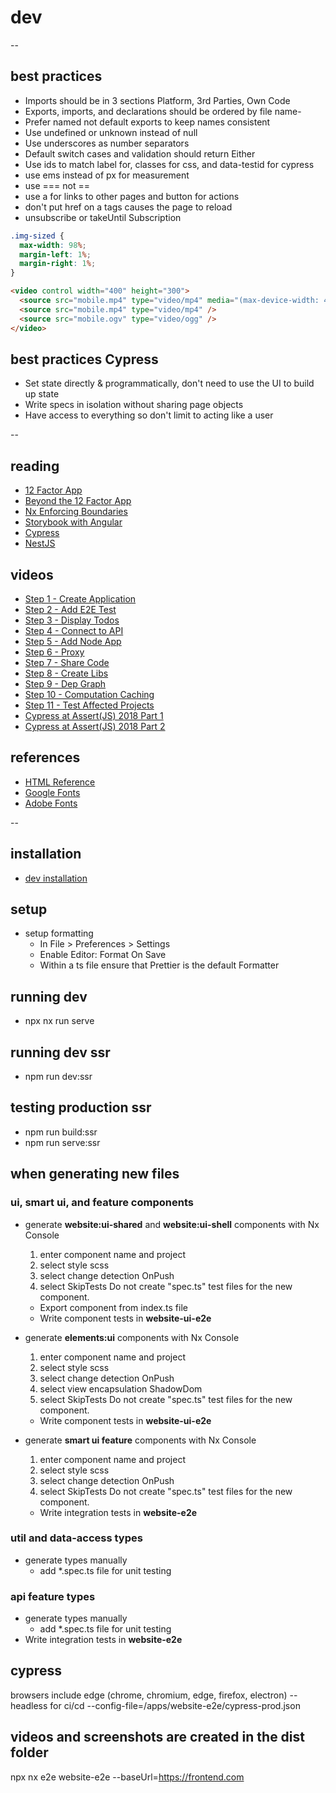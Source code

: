 # dev

--

## best practices

- Imports should be in 3 sections Platform, 3rd Parties, Own Code
- Exports, imports, and declarations should be ordered by file name-
- Prefer named not default exports to keep names consistent
- Use undefined or unknown instead of null
- Use underscores as number separators
- Default switch cases and validation should return Either
- Use ids to match label for, classes for css, and data-testid for cypress
- use ems instead of px for measurement
- use === not ==
- use a for links to other pages and button for actions
- don't put href on a tags causes the page to reload
- unsubscribe or takeUntil Subscription

```css
.img-sized {
  max-width: 98%;
  margin-left: 1%;
  margin-right: 1%;
}
```

```html
<video control width="400" height="300">
  <source src="mobile.mp4" type="video/mp4" media="(max-device-width: 480px)" />
  <source src="mobile.mp4" type="video/mp4" />
  <source src="mobile.ogv" type="video/ogg" />
</video>
```

## best practices Cypress

- Set state directly & programmatically, don't need to use the UI to build up state
- Write specs in isolation without sharing page objects
- Have access to everything so don't limit to acting like a user

--

## reading

- [12 Factor App](https://12factor.net/)
- [Beyond the 12 Factor App](https://tanzu.vmware.com/content/blog/beyond-the-twelve-factor-app)
- [Nx Enforcing Boundaries](https://medium.com/showpad-engineering/how-to-programmatically-enforce-boundaries-between-applications-and-libraries-in-an-nx-monorepo-39bf8fbec6ba)
- [Storybook with Angular](https://storybook.js.org/tutorials/intro-to-storybook/angular/en/get-started/)
- [Cypress](https://docs.cypress.io/guides/overview/why-cypress)
- [NestJS](https://docs.nestjs.com/)

## videos

- [Step 1 - Create Application](https://nx.dev/latest/angular/tutorial/01-create-application)
- [Step 2 - Add E2E Test](https://nx.dev/latest/angular/tutorial/02-add-e2e-test)
- [Step 3 - Display Todos](https://nx.dev/latest/angular/tutorial/03-display-todos)
- [Step 4 - Connect to API](https://nx.dev/latest/angular/tutorial/04-connect-to-api)
- [Step 5 - Add Node App](https://nx.dev/latest/angular/tutorial/05-add-node-app)
- [Step 6 - Proxy](https://nx.dev/latest/angular/tutorial/06-proxy)
- [Step 7 - Share Code](https://nx.dev/latest/angular/tutorial/07-share-code)
- [Step 8 - Create Libs](https://nx.dev/latest/angular/tutorial/08-create-libs)
- [Step 9 - Dep Graph](https://nx.dev/latest/angular/tutorial/09-dep-graph)
- [Step 10 - Computation Caching](https://nx.dev/latest/angular/tutorial/10-computation-caching)
- [Step 11 - Test Affected Projects](https://nx.dev/latest/angular/tutorial/11-test-affected-projects)
- [Cypress at Assert(JS) 2018 Part 1](https://youtu.be/5XQOK0v_YRE)
- [Cypress at Assert(JS) 2018 Part 2](https://youtu.be/5FnalKRjpZk)

## references

- [HTML Reference](https://developer.mozilla.org/en-US/docs/Web/HTML/Element)
- [Google Fonts](https://fonts.google.com/)
- [Adobe Fonts](https://fonts.adobe.com/)

--

## installation

- [dev installation](https://github.com/milanpollock/dark-rush-photography/blob/master/tools/markdown/dev-installation.md)

## setup

- setup formatting
  - In File > Preferences > Settings
  - Enable Editor: Format On Save
  - Within a ts file ensure that Prettier is the default Formatter

## running dev

- npx nx run serve

## running dev ssr

- npm run dev:ssr

## testing production ssr

- npm run build:ssr
- npm run serve:ssr

## when generating new files

### ui, smart ui, and feature components

- generate **website:ui-shared** and **website:ui-shell** components with Nx Console

  1. enter component name and project
  2. select style scss
  3. select change detection OnPush
  4. select SkipTests Do not create "spec.ts" test files for the new component.

  - Export component from index.ts file
  - Write component tests in **website-ui-e2e**

- generate **elements:ui** components with Nx Console

  1. enter component name and project
  2. select style scss
  3. select change detection OnPush
  4. select view encapsulation ShadowDom
  5. select SkipTests Do not create "spec.ts" test files for the new component.

  - Write component tests in **website-ui-e2e**

- generate **smart ui feature** components with Nx Console

  1. enter component name and project
  2. select style scss
  3. select change detection OnPush
  4. select SkipTests Do not create "spec.ts" test files for the new component.

  - Write integration tests in **website-e2e**

### util and data-access types

- generate types manually
  - add \*.spec.ts file for unit testing

### api feature types

- generate types manually
  - add \*.spec.ts file for unit testing
- Write integration tests in **website-e2e**

## cypress

browsers include edge (chrome, chromium, edge, firefox, electron)
--headless for ci/cd
--config-file=/apps/website-e2e/cypress-prod.json

## videos and screenshots are created in the dist folder

npx nx e2e website-e2e --baseUrl=https://frontend.com
